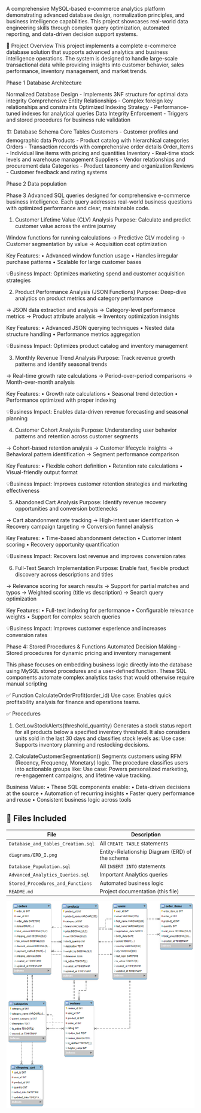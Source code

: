 A comprehensive MySQL-based e-commerce analytics platform demonstrating advanced database design, normalization principles, and business intelligence capabilities. 
This project showcases real-world data engineering skills through complex query optimization, automated reporting, and data-driven decision support systems.

🎯 Project Overview
This project implements a complete e-commerce database solution that supports advanced analytics and business intelligence operations. 
The system is designed to handle large-scale transactional data while providing insights into customer behavior, sales performance, inventory management, and market trends.

Phase 1
Database Architecture

Normalized Database Design - Implements 3NF structure for optimal data integrity
Comprehensive Entity Relationships - Complex foreign key relationships and constraints
Optimized Indexing Strategy - Performance-tuned indexes for analytical queries
Data Integrity Enforcement - Triggers and stored procedures for business rule validation

🏗️ Database Schema
Core Tables
Customers - Customer profiles and demographic data
Products - Product catalog with hierarchical categories
Orders - Transaction records with comprehensive order details
Order_Items - Individual line items with pricing and quantities
Inventory - Real-time stock levels and warehouse management
Suppliers - Vendor relationships and procurement data
Categories - Product taxonomy and organization
Reviews - Customer feedback and rating systems

Phase 2
Data population



Phase 3
Advanced SQL queries designed for comprehensive e-commerce business intelligence. 
Each query addresses real-world business questions with optimized performance and clear, maintainable code.

1. Customer Lifetime Value (CLV) Analysis
Purpose: Calculate and predict customer value across the entire journey

Window functions for running calculations
→ Predictive CLV modeling
→ Customer segmentation by value
→ Acquisition cost optimization

Key Features:
• Advanced window function usage
• Handles irregular purchase patterns
• Scalable for large customer bases

💡Business Impact: Optimizes marketing spend and customer acquisition strategies

2. Product Performance Analysis (JSON Functions)
Purpose: Deep-dive analytics on product metrics and category performance

→ JSON data extraction and analysis
→ Category-level performance metrics
→ Product attribute analysis
→ Inventory optimization insights

Key Features:
• Advanced JSON querying techniques
• Nested data structure handling
• Performance metrics aggregation

💡Business Impact: Optimizes product catalog and inventory management

3. Monthly Revenue Trend Analysis
Purpose: Track revenue growth patterns and identify seasonal trends

→ Real-time growth rate calculations
→ Period-over-period comparisons
→ Month-over-month analysis

Key Features:
• Growth rate calculations
• Seasonal trend detection
• Performance optimized with proper indexing

💡Business Impact: Enables data-driven revenue forecasting and seasonal planning

4. Customer Cohort Analysis
Purpose: Understanding user behavior patterns and retention across customer segments

→ Cohort-based retention analysis
→ Customer lifecycle insights
→ Behavioral pattern identification
→ Segment performance comparison

Key Features:
• Flexible cohort definition
• Retention rate calculations
• Visual-friendly output format

💡Business Impact: Improves customer retention strategies and marketing effectiveness

5. Abandoned Cart Analysis
Purpose: Identify revenue recovery opportunities and conversion bottlenecks

→ Cart abandonment rate tracking
→ High-intent user identification
→ Recovery campaign targeting
→ Conversion funnel analysis

Key Features:
• Time-based abandonment detection
• Customer intent scoring
• Recovery opportunity quantification

💡Business Impact: Recovers lost revenue and improves conversion rates

6. Full-Text Search Implementation
Purpose: Enable fast, flexible product discovery across descriptions and titles

→ Relevance scoring for search results
→ Support for partial matches and typos
→ Weighted scoring (title vs description)
→ Search query optimization

Key Features:
• Full-text indexing for performance
• Configurable relevance weights
• Support for complex search queries

💡Business Impact: Improves customer experience and increases conversion rates



Phase 4: Stored Procedures & Functions
Automated Decision Making - Stored procedures for dynamic pricing and inventory management

This phase focuses on embedding business logic directly into the database using MySQL stored procedures and a user-defined function. 
These SQL components automate complex analytics tasks that would otherwise require manual scripting

✅ Function
CalculateOrderProfit(order_id)
Use case: Enables quick profitability analysis for finance and operations teams.

✅ Procedures
1. GetLowStockAlerts(threshold_quantity)
Generates a stock status report for all products below a specified inventory threshold. It also considers units sold in the last 30 days and classifies stock levels as:
Use case: Supports inventory planning and restocking decisions.

2. CalculateCustomerSegmentation()
Segments customers using RFM (Recency, Frequency, Monetary) logic. The procedure classifies users into actionable groups like:
Use case: Powers personalized marketing, re-engagement campaigns, and lifetime value tracking.

Business Value:
• These SQL components enable:
• Data-driven decisions at the source
• Automation of recurring insights
• Faster query performance and reuse
• Consistent business logic across tools





## 📁 Files Included

| File | Description |
|------|-------------|
| `Database_and_tables_Creation.sql` | All `CREATE TABLE` statements |
| `diagrams/ERD_I.png` | Entity-Relationship Diagram (ERD) of the schema |
| `Database_Population.sql` | All `INSERT INTO` statements |
| `Advanced_Analytics_Queries.sql` | Important Analytics queries |
| `Stored_Procedures_and_Functions` |Automated business logic|
| `README.md` | Project documentation (this file) |

![ERD Diagram](diagrams/ERD_I.png)

